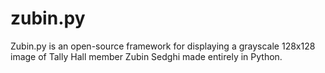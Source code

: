 # zubin.py
Zubin.py is an open-source framework for displaying a grayscale 128x128 image of Tally Hall member Zubin Sedghi made entirely in Python.
